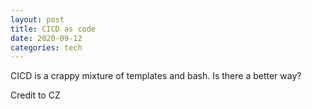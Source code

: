 ```yaml
---
layout: post
title: CICD as code
date: 2020-09-12
categories: tech
---
```


CICD is a crappy mixture of templates and bash. Is there a better way?

Credit to CZ

